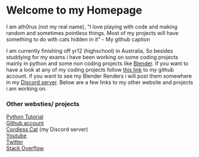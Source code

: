# Welcome to my Homepage
I am ath0rus (not my real name), "I love playing with code and making random and sometimes pointless things. Most of my projects will have something to do with cats hidden in it" - My github caption

I am currently finishing off yr12 (highschool) in Australia, So besides studdying for my exams i have been working on some coding projects mainly in python and some non coding projects like [Blender](https://www.blender.org/). if you want to have a look at any of my coding projects follow [this link](https://github.com/ath0rus) to my github account. if you want to see my Blender Renders i will post them somewhere in my [Discord server](https://invite.gg/ath0rus). Below are a few links to my other website and projects i am working on.

### Other websties/ projects
[Python Tutorial](https://github.com/ath0rus/Python-Tutorial)\
[Github account](https://github.com/ath0rus)\
[Cordless Cat](https://discord.gg/7EtsJtn) (my Discord server)\
[Youtube](https://www.youtube.com/channel/UCJjoKeRSMz5Lt2XwNVmxmQQ)\
[Twitter](https://twitter.com/ath0rus)\
[Stack Overflow](https://stackoverflow.com/users/10312341/ath0rus)
